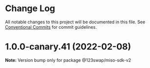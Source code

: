 # Change Log

All notable changes to this project will be documented in this file.
See [Conventional Commits](https://conventionalcommits.org) for commit guidelines.

# 1.0.0-canary.41 (2022-02-08)

**Note:** Version bump only for package @123swap/miso-sdk-v2
